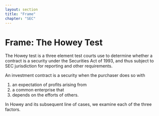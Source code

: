 ```yaml
---
layout: section
title: "Frame"
chapter: "SEC"
---
```


# Frame: The Howey Test

The Howey test is a three element test courts use to determine whether a contract is a security under the Securities Act of 1993, and 
thus subject to SEC jurisdiction for reporting and other requirements.

An investment contract is a security when the purchaser does so with

1) an expectation of profits arising from
2) a common enterprise that
3) depends on the efforts of others.

In Howey and its subsequent line of cases, we examine each of the three factors.
